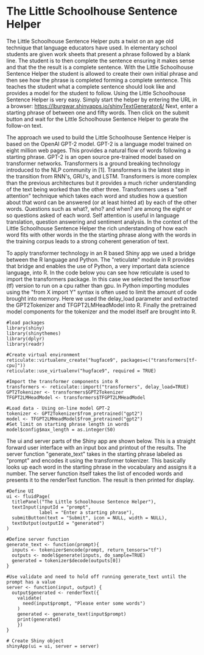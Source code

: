 # The Little Schoolhouse Sentence Helper
The Little Schoolhouse Sentence Helper puts a twist on an age old technique that language educators have used. In elementary school students are given work sheets that present a phrase followed by a blank line. The student is to then complete the sentence ensuring it makes sense and that the the result is a complete sentence. With the Little Schoolhouse Sentence Helper the student is allowed to create their own initial phrase and then see how the phrase is completed forming a complete sentence. This teaches the student what a complete sentence should look like and provides a model for the student to follow.
Using the Little Schoolhouse Sentence Helper is very easy. Simply start the helper by entering the URL in a browser:
 https://lburgwar.shinyapps.io/shinyTextGenerator4/
Next, enter a starting phrase of between one and fifty words. Then click on the submit button and wait for the Little Schoolhouse Sentence Helper to gerate the follow-on text.

The approach we used to build the Little Schoolhouse Sentence Helper is based on the OpenAI GPT-2 model. GPT-2 is a language model trained on eight million web pages. This provides a natural flow of words following a starting phrase. GPT-2 is an open source pre-trained model based on transformer networks. Transformers is a ground breaking technology introduced to the NLP community in [1]. Transformers is the latest step in the transition from RNN's, GRU's, and LSTM. Transformers is more complex than the previous architectures but it provides a much richer understanding of the text being worked than the other three. Transformers uses a "self attention" technique which takes each word and studies how a question about that word can be answered  (or at least hinted at) by each of the other words. Questions such as what?, who? and when? are among the eight or so questions asked of each word. Self attention is useful in language translation, question answering and sentiment analysis. In the context of the Little Schoolhouse Sentence Helper the rich understanding of how each word fits with other words in the the starting phrase along with the words in the training corpus leads to a strong coherent generation of text. 

To apply transformer technology in an R based Shiny app we used a bridge between the R language and Python. The "reticulate" module in R provides that bridge and enables the use of Python, a very important data science language, into R. In the code below you can see how reticulate is used to import the transformers package. In this case we selected the tensorflow (tf) version to run on a cpu rather than gpu. In Python importing modules using the "from X import Y" syntax is often used to limit the amount of code brought into memory. Here we used the delay_load parameter and extracted the GPT2Tokenizer and TFGPT2LMHeadModel into R. Finally the pretrained model components for the tokenizer and the model itself are brought into R.
```{r, eval=FALSE}
#load packages
library(shiny)
library(shinythemes)
library(dplyr)
library(readr)

#Create virtual environment 
reticulate::virtualenv_create("hugface9", packages=c("transformers[tf-cpu]"))
reticulate::use_virtualenv("hugface9", required = TRUE)

#Import the transformer components into R
transformers <- reticulate::import("transformers", delay_load=TRUE)
GPT2Tokenizer <- transformers$GPT2Tokenizer
TFGPT2LMHeadModel <- transformers$TFGPT2LMHeadModel

#Load data - Using on-line model GPT-2
tokenizer <- GPT2Tokenizer$from_pretrained("gpt2")
model <- TFGPT2LMHeadModel$from_pretrained("gpt2")
#Set limit on starting phrase length in words
model$config$max_length = as.integer(50)
```

The ui and server parts of the Shiny app are shown below. This is a straight forward user interface with an input box and printout of the results. The server function "generate_text" takes in the starting phrase labeled as "prompt" and encodes it using the transformer tokenizer. This basically looks up each word in the starting phrase in the vocabulary and assigns it a number. The server function itself takes the list of encoded words and presents it to the renderText function. The result is then printed for display. 
```{r, eval=FALSE}
#Define UI
ui <- fluidPage(
  titlePanel("The Little Schoolhouse Sentence Helper"),
  textInput(inputId = "prompt",
            label = "Enter a starting phrase"),
  submitButton(text = "Submit", icon = NULL, width = NULL),
  textOutput(outputId = "generated")
)

#Define server function
generate_text <- function(prompt){
  inputs <- tokenizer$encode(prompt, return_tensors="tf")
  outputs <- model$generate(inputs, do_sample=TRUE)
  generated = tokenizer$decode(outputs[0])
}

#Use validate and need to hold off running generate_text until the prompt has a value
server <- function(input, output) {
  output$generated <- renderText({
    validate(
      need(input$prompt, "Please enter some words")
    )
    generated <- generate_text(input$prompt)
    print(generated)
    })
}

# Create Shiny object
shinyApp(ui = ui, server = server)
```

